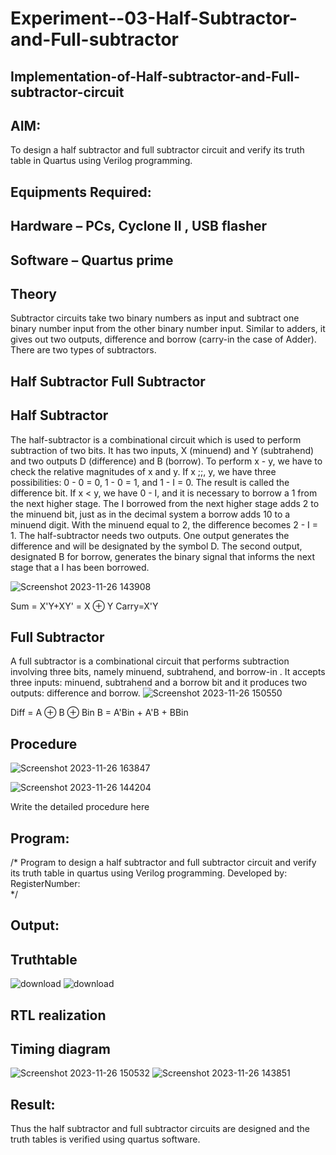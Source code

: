 # Experiment--03-Half-Subtractor-and-Full-subtractor
## Implementation-of-Half-subtractor-and-Full-subtractor-circuit
## AIM:
To design a half subtractor and full subtractor circuit and verify its truth table in Quartus using Verilog programming.

## Equipments Required:
## Hardware – PCs, Cyclone II , USB flasher
## Software – Quartus prime
## Theory
Subtractor circuits take two binary numbers as input and subtract one binary number input from the other binary number input. Similar to adders, it gives out two outputs, difference and borrow (carry-in the case of Adder). There are two types of subtractors.

## Half Subtractor Full Subtractor
## Half Subtractor
The half-subtractor is a combinational circuit which is used to perform subtraction of two bits. It has two inputs, X (minuend) and Y (subtrahend) and two outputs D (difference) and B (borrow). To perform x - y, we have to check the relative magnitudes of x and y. If x ;;, y, we have three possibilities: 0 - 0 = 0, 1 - 0 = 1, and 1 - I = 0. The result is called the difference bit. If x < y, we have 0 - I, and it is necessary to borrow a 1 from the next higher stage. The I borrowed from the next higher stage adds 2 to the minuend bit, just as in the decimal system a borrow adds 10 to a minuend digit. With the minuend equal to 2, the difference becomes 2 - I = 1. The half-subtractor needs two outputs. One output generates the difference and will be designated by the symbol D. The second output, designated B for borrow, generates the binary signal that informs the next stage that a I has been borrowed.

![Screenshot 2023-11-26 143908](https://github.com/vamsikrishna272005/Experiment--03-Half-Subtractor-and-Full-subtractor/assets/147477015/779bd6f1-0888-4ae7-ac79-5db19f7a690e)

Sum = X'Y+XY' = X ⊕ Y
Carry=X'Y

## Full Subtractor
A full subtractor is a combinational circuit that performs subtraction involving three bits, namely minuend, subtrahend, and borrow-in . It accepts three inputs: minuend, subtrahend and a borrow bit and it produces two outputs: difference and borrow. 
![Screenshot 2023-11-26 150550](https://github.com/vamsikrishna272005/Experiment--03-Half-Subtractor-and-Full-subtractor/assets/147477015/7af1f718-3e4a-4341-85cb-5759ae037e08)


Diff = A ⊕ B ⊕ Bin B = A'Bin + A'B + BBin

## Procedure
![Screenshot 2023-11-26 163847](https://github.com/vamsikrishna272005/Experiment--03-Half-Subtractor-and-Full-subtractor/assets/147477015/f3c622ed-275b-47a2-a6df-4af4a473d73e)

![Screenshot 2023-11-26 144204](https://github.com/vamsikrishna272005/Experiment--03-Half-Subtractor-and-Full-subtractor/assets/147477015/fc405dd8-681d-45fc-83c8-8cc9f28670d4)


Write the detailed procedure here 


## Program:
/*
Program to design a half subtractor and full subtractor circuit and verify its truth table in quartus using Verilog programming.
Developed by: 
RegisterNumber:  
*/

## Output:

## Truthtable
![download](https://github.com/vamsikrishna272005/Experiment--03-Half-Subtractor-and-Full-subtractor/assets/147477015/246e8302-008a-45b2-8c96-06740bcd95a1)
![download](https://github.com/vamsikrishna272005/Experiment--03-Half-Subtractor-and-Full-subtractor/assets/147477015/9242166e-b40d-4eed-b051-a3c52fc97fdb)



##  RTL realization


## Timing diagram 
![Screenshot 2023-11-26 150532](https://github.com/vamsikrishna272005/Experiment--03-Half-Subtractor-and-Full-subtractor/assets/147477015/6361b752-0613-40e2-9e17-a6e56e9a1d8a)
![Screenshot 2023-11-26 143851](https://github.com/vamsikrishna272005/Experiment--03-Half-Subtractor-and-Full-subtractor/assets/147477015/ba9a31d6-a072-497b-bf9a-4a5080abf90e)

## Result:
Thus the half subtractor and full subtractor circuits are designed and the truth tables is verified using quartus software.
